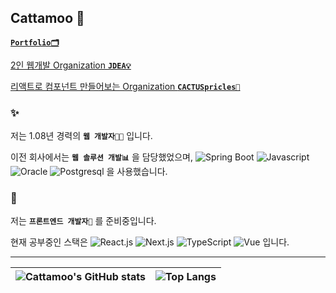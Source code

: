 ## Cattamoo 🤗

[**`Portfolio🗂️`**](https://cattamoo.github.io/)

[2인 웹개발 Organization **`JDEA💡`**](https://github.com/j-dea)

[리액트로 컴포넌트 만들어보는 Organization **`CACTUSpricles🌵`**](https://github.com/cactusprickles)

### ✨
저는 1.08년 경력의 **`웹 개발자👩‍💻`** 입니다.

이전 회사에서는 **`웹 솔루션 개발📊`** 을 담당했었으며,
![Spring Boot](https://img.shields.io/badge/-Spring-6db33f?style=flat-square&logo=spring&logoColor=ffffff)
![Javascript](https://img.shields.io/badge/-Javascript-f7df1e?style=flat-square&logo=javascript&logoColor=ffffff)
![Oracle](https://img.shields.io/badge/-Oracle-c74634?style=flat-square&logo=oracle&logoColor=ffffff)
![Postgresql](https://img.shields.io/badge/-Postgresql-336791?style=flat-square&logo=postgresql&logoColor=ffffff)
을 사용했습니다.


### 🌱

저는 **`프론트엔드 개발자🎨`** 를 준비중입니다.

현재 공부중인 스택은
![React.js](https://img.shields.io/badge/-React.js-61dafb?style=flat-square&logo=react&logoColor=ffffff)
![Next.js](https://img.shields.io/badge/-Next.js-000000?style=flat-square&logo=next.js&logoColor=ffffff)
![TypeScript](https://img.shields.io/badge/-TypeScript-3178c6?style=flat-square&logo=typescript&logoColor=ffffff)
![Vue](https://img.shields.io/badge/-Vue.js-41b883?style=flat-square&logo=vue.js&logoColor=ffffff)
입니다.

---

|![Cattamoo's GitHub stats](https://github-readme-stats.vercel.app/api?username=cattamoo&show_icons=true&include_all_commits=true&theme=default&hide_border=true)|![Top Langs](https://github-readme-stats.vercel.app/api/top-langs/?username=cattamoo&layout=compact&theme=default&hide_border=true)|
| ------------- | ------------- |


<!--

![HTML](https://img.shields.io/badge/-HTML-e34c26?style=flat-square&logo=HTML5&logoColor=ffffff)
![CSS](https://img.shields.io/badge/-CSS-264de4?style=flat-square&logo=CSS3&logoColor=ffffff)
![Javascript](https://img.shields.io/badge/-Javascript-f7df1e?style=flat-square&logo=javascript&logoColor=ffffff)
![React](https://img.shields.io/badge/-React-61dafb?style=flat-square&logo=react&logoColor=ffffff)
![Postgresql](https://img.shields.io/badge/-Postgresql-336791?style=flat-square&logo=postgresql&logoColor=ffffff)

**Cattamoo/Cattamoo** is a ✨ _special_ ✨ repository because its `README.md` (this file) appears on your GitHub profile.

Here are some ideas to get you started:

- 🔭 I’m currently working on ...
- 🌱 I’m currently learning ...
- 👯 I’m looking to collaborate on ...
- 🤔 I’m looking for help with ...
- 💬 Ask me about ...
- 📫 How to reach me: ...
- 😄 Pronouns: ...
- ⚡ Fun fact: ...
-->
